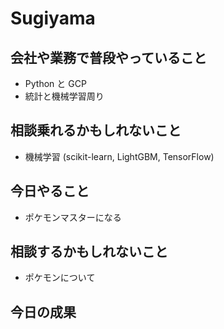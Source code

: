 # Sugiyama

## 会社や業務で普段やっていること

- Python と GCP
- 統計と機械学習周り

## 相談乗れるかもしれないこと

- 機械学習 (scikit-learn, LightGBM, TensorFlow)

## 今日やること

- ポケモンマスターになる

## 相談するかもしれないこと

- ポケモンについて

## 今日の成果
